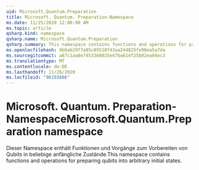 ```yaml
---
uid: Microsoft.Quantum.Preparation
title: Microsoft. Quantum. Preparation-Namespace
ms.date: 11/25/2020 12:00:00 AM
ms.topic: article
qsharp.kind: namespace
qsharp.name: Microsoft.Quantum.Preparation
qsharp.summary: This namespace contains functions and operations for preparing qubits into arbitrary initial states.
ms.openlocfilehash: 9b6ab29f7a05c05518f43aa244825fe98ea5a7da
ms.sourcegitcommit: a87c1aa8e7453360025e47ba614f25b02ea84ec3
ms.translationtype: MT
ms.contentlocale: de-DE
ms.lasthandoff: 11/26/2020
ms.locfileid: "96193606"
---
```

# <a name="microsoftquantumpreparation-namespace"></a><span data-ttu-id="d6729-102">Microsoft. Quantum. Preparation-Namespace</span><span class="sxs-lookup"><span data-stu-id="d6729-102">Microsoft.Quantum.Preparation namespace</span></span>

<span data-ttu-id="d6729-103">Dieser Namespace enthält Funktionen und Vorgänge zum Vorbereiten von Qubits in beliebige anfängliche Zustände.</span><span class="sxs-lookup"><span data-stu-id="d6729-103">This namespace contains functions and operations for preparing qubits into arbitrary initial states.</span></span>

